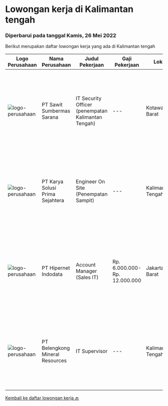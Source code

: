 
  # Lowongan kerja di Kalimantan tengah

  ### Diperbarui pada tanggal Kamis, 26 Mei 2022

  Berikut merupakan daftar lowongan kerja yang ada di Kalimantan tengah

  |Logo Perusahaan | Nama Perusahaan | Judul Pekerjaan | Gaji Pekerjaan | Lokasi | Deskripsi | Tanggal diunggah | Pranala |
  | -------------- | --------------- | --------------- | --------- | --------- | -------------- | ------- | ----------- |
  |![logo-perusahaan](https://image-service-cdn.seek.com.au/b8e646e0eba6bfddcf0e46550221e58c0412528e/ee4dce1061f3f616224767ad58cb2fc751b8d2dc)|PT Sawit Sumbermas Sarana|IT Security Officer (penempatan Kalimantan Tengah)|---|Kotawaringin Barat|Menjaga keamanan layanan IT dan memberikan dukungan teknis serta pemeliharaan sesuai dengan Standar Operasional Prosedur Keamanan IT. Persyaratan:...|Sabtu, 21 Mei 2022|https://www.jobstreet.co.id/id/job/it-security-officer-penempatan-kalimantan-tengah-3891148?token=0~43495c92-8fb3-475d-b719-0ffb1208373a&sectionRank=1&jobId=jobstreet-id-job-3891148|
|![logo-perusahaan](https://image-service-cdn.seek.com.au/bb0f2c313297f2db3d497466b95d7da85644edc0/ee4dce1061f3f616224767ad58cb2fc751b8d2dc)|PT Karya Solusi Prima Sejahtera|Engineer On Site (Penempatan Sampit)|---|Kalimantan Tengah|Kualifikasi: Usia maksimal 28 tahun; Pendidikan minimal D3/S1 jurusan Teknik Telekomunikasi; Memiliki pengalaman minimal 1 tahun pada bidang Network...|Rabu, 18 Mei 2022|https://www.jobstreet.co.id/id/job/engineer-on-site-penempatan-sampit-3886558?token=0~43495c92-8fb3-475d-b719-0ffb1208373a&sectionRank=2&jobId=jobstreet-id-job-3886558|
|![logo-perusahaan](https://image-service-cdn.seek.com.au/87e398976ab9e6125b6c2eea8c07e7c7403fb876/ee4dce1061f3f616224767ad58cb2fc751b8d2dc)|PT Hipernet Indodata|Account Manager  (Sales IT)|Rp. 6.000.000-Rp. 12.000.000|Jakarta Barat|Qualification: Age maximum 35 years Minimum Diploma III from any field, preferably from Technology Information, System Information, Computer Science,...|Selasa, 17 Mei 2022|https://www.jobstreet.co.id/id/job/account-manager-sales-it-3885462?token=0~43495c92-8fb3-475d-b719-0ffb1208373a&sectionRank=3&jobId=jobstreet-id-job-3885462|
|![logo-perusahaan](https://image-service-cdn.seek.com.au/aea2830a6a5ef7b23f5773b025191983b5991cc9/ee4dce1061f3f616224767ad58cb2fc751b8d2dc)|PT Belengkong Mineral Resources|IT Supervisor|---|Kalimantan Tengah|Kualifikasi: Pendidikan minimal S1 Teknik Komputer/Sistem Informasi/Teknik Informatika Usia minimal 32 tahun Pengalaman minimal 3 tahun untuk posisi...|Senin, 09 Mei 2022|https://www.jobstreet.co.id/id/job/it-supervisor-3874642?token=0~43495c92-8fb3-475d-b719-0ffb1208373a&sectionRank=4&jobId=jobstreet-id-job-3874642|


  [Kembali ke daftar lowongan kerja 🔙](../README.md#daftar-lowongan-kerja)
  